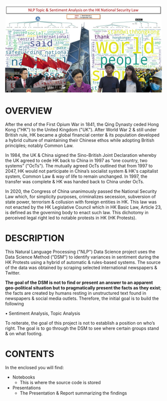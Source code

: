 ![alt text](https://github.com/sobcza11/NLP_HK_Security_Law/blob/main/_supporting/Slide1.JPG)
# OVERVIEW
After the end of the First Opium War in 1841, the Qing Dynasty ceded Hong Kong ("HK") to the United Kingdom ("UK"). After World War 2 & still under British rule, HK became a global financial center & its population developed a hybrid culture of maintaining their Chinese ethos while adopting British principles; notably Common Law.

In 1984, the UK & China signed the Sino-British Joint Declaration whereby the UK agreed to cede HK back to China in 1997 as “one country, two systems” ("OcTs"). The mutually agreed OcTs outlined that from 1997 to 2047, HK would not participate in China’s socialist system & HK's capitalist system, Common Law & way of life to remain unchanged. In 1997, the transfer was complete & HK was handed back to China under OcTs. 

In 2020, the Congress of China unanimously passed the National Security Law which, for simplicity purposes, criminalizes secession, subversion of state power, terrorism & collusion with foreign entities in HK. This law was not enacted by the HK Legislative Council which in HK Basic Law, Article 23, is defined as the governing body to enact such law. This dichotomy in perceived legal right led to notable protests in HK (HK Protests).


# DESCRIPTION
This Natural Language Processing ("NLP") Data Science project uses the Data Science Method ("DSM") to identify variances in sentiment during the HK Protests using a hybrid of automatic & rules-based systems. The source of the data was obtained by scraping selected international newspapers & Twitter. 

<b>The goal of the DSM is not to find or present an answer to an apparent geo-political situation but to pragmatically present the facts as they exist</b>; the facts are created by humans resting in unstructured text found in newspapers & social media outlets. Therefore, the initial goal is to build the following 

&#9;&#9; •	Sentiment Analysis, Topic Analysis

To reiterate, the goal of this project is not to establish a position on who’s right. The goal is to go through the DSM to see where certain groups stand & on what footing.

# CONTENTS
In the enclosed you will find:
   * Notebooks
     * This is where the source code is stored
   * Presentations
     * The Presentation & Report summarizing the findings
